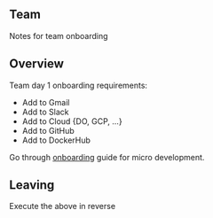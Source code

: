 ## Team 

Notes for team onboarding

## Overview

Team day 1 onboarding requirements:

- Add to Gmail
- Add to Slack
- Add to Cloud {DO, GCP, ...}
- Add to GitHub
- Add to DockerHub

Go through [onboarding](onboarding.md) guide for micro development.

## Leaving

Execute the above in reverse
